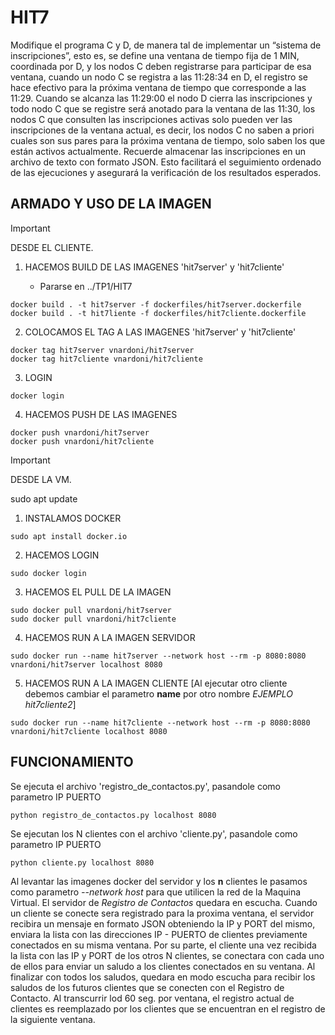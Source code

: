 # HIT7

Modifique el programa C y D, de manera tal de implementar un “sistema de inscripciones”, esto es, se define una ventana de tiempo fija de 1 MIN, coordinada por D, y los nodos C deben registrarse para participar de esa ventana, cuando un nodo C se registra a las 11:28:34 en D, el registro se hace efectivo para la próxima ventana de tiempo que corresponde a las 11:29. Cuando se alcanza las 11:29:00 el nodo D cierra las inscripciones y todo nodo C que se registre será anotado para la ventana de las 11:30, los nodos C que consulten las inscripciones activas solo pueden ver las inscripciones de la ventana actual, es decir, los nodos C no saben a priori cuales son sus pares para la próxima ventana de tiempo, solo saben los que están activos actualmente. Recuerde almacenar las inscripciones en un archivo de texto con formato JSON. Esto facilitará el seguimiento ordenado de las ejecuciones y asegurará la verificación de los resultados esperados.

## ARMADO Y USO DE LA IMAGEN 

> [!IMPORTANT]
> DESDE EL CLIENTE.

1. HACEMOS BUILD DE LAS IMAGENES 'hit7server' y 'hit7cliente'

    - Pararse en ../TP1/HIT7

```
docker build . -t hit7server -f dockerfiles/hit7server.dockerfile
docker build . -t hit7liente -f dockerfiles/hit7cliente.dockerfile
```

2. COLOCAMOS EL TAG A LAS IMAGENES 'hit7server' y 'hit7cliente'

```
docker tag hit7server vnardoni/hit7server
docker tag hit7cliente vnardoni/hit7cliente
```

3. LOGIN 

```
docker login
```

4. HACEMOS PUSH DE LAS IMAGENES 

```
docker push vnardoni/hit7server
docker push vnardoni/hit7cliente
```


> [!IMPORTANT]
> DESDE LA VM.

 sudo apt update
 
1. INSTALAMOS DOCKER 

```
sudo apt install docker.io
```

2. HACEMOS LOGIN 

```
sudo docker login
```

3. HACEMOS EL PULL DE LA IMAGEN 

```
sudo docker pull vnardoni/hit7server
sudo docker pull vnardoni/hit7cliente

```

4. HACEMOS RUN A LA IMAGEN SERVIDOR

```
sudo docker run --name hit7server --network host --rm -p 8080:8080 vnardoni/hit7server localhost 8080
```

5. HACEMOS RUN A LA IMAGEN CLIENTE [Al ejecutar otro cliente debemos cambiar el parametro **name** por otro nombre *EJEMPLO hit7cliente2*]

```
sudo docker run --name hit7cliente --network host --rm -p 8080:8080 vnardoni/hit7cliente localhost 8080
```


## FUNCIONAMIENTO

Se ejecuta el archivo 'registro_de_contactos.py', pasandole como parametro IP PUERTO

```
python registro_de_contactos.py localhost 8080
```

Se ejecutan los N clientes con el archivo 'cliente.py', pasandole como parametro IP PUERTO

```
python cliente.py localhost 8080
```

Al levantar las imagenes docker del servidor y los **n** clientes le pasamos como parametro *--network host* para que utilicen la red de la Maquina Virtual. El servidor de *Registro de Contactos* quedara en escucha. Cuando un cliente se conecte sera registrado para la proxima ventana, el servidor recibira un mensaje en formato JSON obteniendo la IP y PORT del mismo, enviara la lista con las direcciones IP - PUERTO de clientes previamente conectados en su misma ventana. Por su parte, el cliente una vez recibida la lista con las IP y PORT de los otros N clientes, se conectara con cada uno de ellos para enviar un saludo a los clientes conectados en su ventana.
Al finalizar con todos los saludos, quedara en modo escucha para recibir los saludos de los futuros clientes que se conecten con el Registro de Contacto.
Al transcurrir lod 60 seg. por ventana, el registro actual de clientes es reemplazado por los clientes que se encuentran en el registro de la siguiente ventana.
